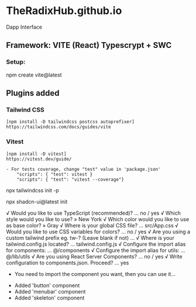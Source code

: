 # TheRadixHub.github.io
Dapp Interface

## Framework: VITE (React) Typescrypt + SWC
### Setup:
npm create vite@latest

## Plugins added
### Tailwind CSS
    [npm install -D tailwindcss postcss autoprefixer]
    https://tailwindcss.com/docs/guides/vite

### Vitest
    [npm install -D vitest]
    https://vitest.dev/guide/

    - For tests coverage, change "test" value in 'package.json'
        "scripts": { "test": vitest }
        "scripts": { "test": "vitest --coverage"}

npx tailwindcss init -p

npx shadcn-ui@latest init

√ Would you like to use TypeScript (recommended)? ... no / yes
√ Which style would you like to use? » New York
√ Which color would you like to use as base color? » Gray
√ Where is your global CSS file? ... src/App.css
√ Would you like to use CSS variables for colors? ... no / yes
√ Are you using a custom tailwind prefix eg. tw-? (Leave blank if not) ...
√ Where is your tailwind.config.js located? ... tailwind.config.js
√ Configure the import alias for components: ... @/components
√ Configure the import alias for utils: ... @/lib/utils
√ Are you using React Server Components? ... no / yes
√ Write configuration to components.json. Proceed? ... yes

* You need to import the component you want, then you can use it...
- Added 'button' component
- Added 'menubar' component
- Added 'skeleton' component
